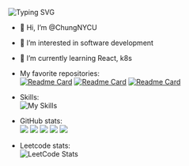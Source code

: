 ![Typing SVG](https://readme-typing-svg.demolab.com?font=Fira+Code&pause=1000&width=435&lines=Full-stack+developer;Growth+mindset;Looking+for+an+opportunity)
- 👋 Hi, I’m @ChungNYCU
- 👀 I’m interested in software development
- 🌱 I’m currently learning React, k8s
- My favorite repositories:\
[![Readme Card](https://github-readme-stats.vercel.app/api/pin/?username=ChungNYCU&repo=react-azure-form-recognizer&theme=tokyonight)](https://github.com/ChungNYCU/react-azure-form-recognizer)
[![Readme Card](https://github-readme-stats.vercel.app/api/pin/?username=ChungNYCU&repo=react-github-issues-checker&theme=tokyonight)](https://github.com/ChungNYCU/react-github-issues-checker)
[![Readme Card](https://github-readme-stats.vercel.app/api/pin/?username=ChungNYCU&repo=LinguaPhrase&theme=tokyonight)](https://github.com/ChungNYCU/LinguaPhrase)


- Skills:\
![My Skills](https://skillicons.dev/icons?i=azure,cs,dotnet,aws,py,kubernetes,docker,git,linux,nodejs,js,ts,react,nextjs,html,css,&perline=9)
- GitHub stats:\
![](http://github-profile-summary-cards.vercel.app/api/cards/profile-details?username=chungnycu&theme=2077)
![](http://github-profile-summary-cards.vercel.app/api/cards/repos-per-language?username=chungnycu&theme=2077)
![](http://github-profile-summary-cards.vercel.app/api/cards/most-commit-language?username=chungnycu&theme=2077)
![](http://github-profile-summary-cards.vercel.app/api/cards/stats?username=chungnycu&theme=2077)
![](http://github-profile-summary-cards.vercel.app/api/cards/productive-time?username=chungnycu&theme=2077&utcOffset=8)
- Leetcode stats:\
![LeetCode Stats](https://leetcard.jacoblin.cool/eeveeouo?theme=dark&font=Noto%20Sans&ext=heatmap)
